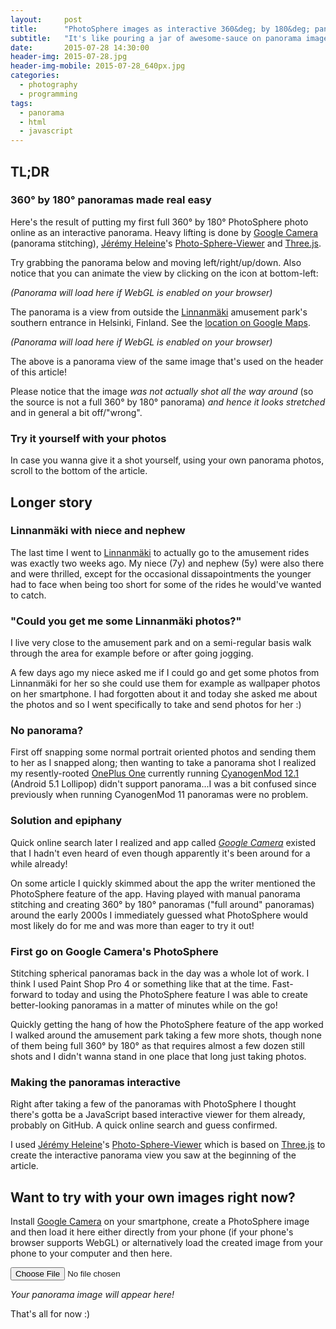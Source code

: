```yaml
---
layout:     post
title:      "PhotoSphere images as interactive 360&deg; by 180&deg; panoramas"
subtitle:   "It's like pouring a jar of awesome-sauce on panorama images!"
date:       2015-07-28 14:30:00
header-img: 2015-07-28.jpg
header-img-mobile: 2015-07-28_640px.jpg
categories:
  - photography
  - programming
tags:
  - panorama
  - html
  - javascript
---
```


## TL;DR

### 360&deg; by 180&deg; panoramas made real easy

Here's the result of putting my first full 360&deg; by 180&deg; PhotoSphere photo online as an interactive panorama. Heavy lifting is done by [Google Camera][gcamera] (panorama stitching), [Jérémy Heleine][jh]'s [Photo-Sphere-Viewer][psv] and [Three.js][three.js].

Try grabbing the panorama below and moving left/right/up/down. Also notice that you can animate the view by clicking on the icon at bottom-left:

<div id="panorama1"><em>(Panorama will load here if WebGL is enabled on your browser)</em></div>

The panorama is a view from outside the [Linnanmäki][lintsi] amusement park's southern entrance in Helsinki, Finland. See the [location on Google Maps][location].

<div id="panorama2"><em>(Panorama will load here if WebGL is enabled on your browser)</em></div>

The above is a panorama view of the same image that's used on the header of this article!

Please notice that the image *was not actually shot all the way around* (so the source is not a full 360&deg; by 180&deg; panorama) *and hence it looks stretched* and in general a bit off/"wrong".

### Try it yourself with your photos

In case you wanna give it a shot yourself, using your own panorama photos, scroll to the bottom of the article.

## Longer story

### Linnanmäki with niece and nephew

The last time I went to [Linnanmäki][lintsi] to actually go to the amusement rides was exactly two weeks ago. My niece (7y) and nephew (5y) were also there and were thrilled, except for the occasional dissapointments the younger had to face when being too short for some of the rides he would've wanted to catch.

### "Could you get me some Linnanmäki photos?"

I live very close to the amusement park and on a semi-regular basis walk through the area for example before or after going jogging.

A few days ago my niece asked me if I could go and get some photos from Linnanmäki for her so she could use them for example as wallpaper photos on her smartphone. I had forgotten about it and today she asked me about the photos and so I went specifically to take and send photos for her :)

### No panorama?

First off snapping some normal portrait oriented photos and sending them to her as I snapped along; then wanting to take a panorama shot I realized my resently-rooted [OnePlus One][oneplusone] currently running [CyanogenMod 12.1][cm12] (Android 5.1 Lollipop) didn't support panorama...I was a bit confused since previously when running CyanogenMod 11 panoramas were no problem.

### Solution and epiphany

Quick online search later I realized and app called *[Google Camera][gcamera]* existed that I hadn't even heard of even though apparently it's been around for a while already!

On some article I quickly skimmed about the app the writer mentioned the PhotoSphere feature of the app. Having played with manual panorama stitching and creating 360&deg; by 180&deg; panoramas ("full around" panoramas) around the early 2000s I immediately guessed what PhotoSphere would most likely do for me and was more than eager to try it out!

### First go on Google Camera's PhotoSphere

Stitching spherical panoramas back in the day was a whole lot of work. I think I used Paint Shop Pro 4 or something like that at the time. Fast-forward to today and using the PhotoSphere feature I was able to create better-looking panoramas in a matter of minutes while on the go!

Quickly getting the hang of how the PhotoSphere feature of the app worked I walked around the amusement park taking a few more shots, though none of them being full 360&deg; by 180&deg; as that requires almost a few dozen still shots and I didn't wanna stand in one place that long just taking photos.

### Making the panoramas interactive

Right after taking a few of the panoramas with PhotoSphere I thought there's gotta be a JavaScript based interactive viewer for them already, probably on GitHub. A quick online search and guess confirmed.

I used [Jérémy Heleine][jh]'s [Photo-Sphere-Viewer][psv] which is based on [Three.js][three.js] to create the interactive panorama view you saw at the beginning of the article.

## Want to try with your own images right now?

Install [Google Camera][gcamera] on your smartphone, create a PhotoSphere image and then load it here either directly from your phone (if your phone's browser supports WebGL) or alternatively load the created image from your phone to your computer and then here.


<form method="get" action="">
    <input type="file" name="pano" id="panorama-selector" />
</form>
<div id="your-panorama"><em>Your panorama image will appear here!</em></div>

That's all for now :)


[lintsi]: http://www.linnanmaki.fi
[location]: https://www.google.fi/maps/@60.1866079,24.9397097,110m/data=!3m1!1e3
[oneplusone]: https://oneplus.net/one
[cm12]: http://wiki.cyanogenmod.org/w/Install_CM_for_bacon
[gcamera]: https://play.google.com/store/apps/details?id=com.google.android.GoogleCamera
[jh]: http://jeremyheleine.me/#photo-sphere-viewer
[psv]: https://github.com/JeremyHeleine/Photo-Sphere-Viewer
[three.js]: http://threejs.org/

<script src="/js/three.min.js"></script>
<script src="/js/photo-sphere-viewer.js"></script>
<script>
window.onload = function() {
    loadPredefinedPanorama('panorama1', '/img/panoramas/2015-07-28_photosphere_example.jpg');
    loadPredefinedPanorama('panorama2', '{{ site.headers-dir }}/2015-07-28.jpg');
    document.getElementById('panorama-selector').addEventListener('change', upload, false);
};

// Load the predefined panorama
function loadPredefinedPanorama(elemid, img) {
    var div = document.getElementById(elemid);
    var PSV = new PhotoSphereViewer({
            // Path to the panorama
            panorama: img,
            // Container
            container: div,
            // Deactivate the animation
            time_anim: false,
            // Display the navigation bar
            navbar: true,
            // Resize the panorama
            size: {
                    width: '100%',
                    height: '400px'
                }
        });
}

// Load a panorama stored on the user's computer
function upload() {
    // Retrieve the chosen file and create the FileReader object
    var file = document.getElementById('panorama-selector').files[0];
    var reader = new FileReader();

    reader.onload = function() {
        var div = document.getElementById('your-panorama');
        var PSV = new PhotoSphereViewer({
                // Panorama, given in base 64
                panorama: reader.result,
                // Container
                container: div,
                // Deactivate the animation
                time_anim: false,
                // Display the navigation bar
                navbar: true,
                // Set max tilt angle
                tilt_up_max: 40,
                // Resize the panorama
                size: {
                        width: '100%',
                        height: '400px'
                    }
            });
    };
    reader.readAsDataURL(file);
}
</script>